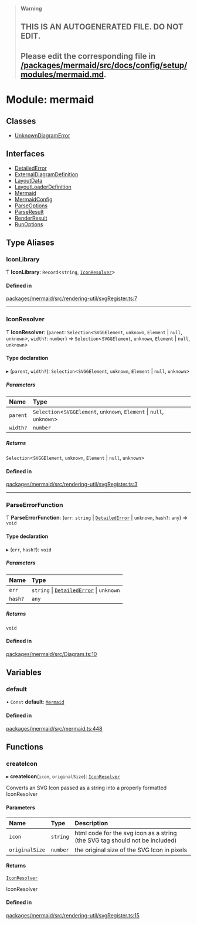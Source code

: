 > **Warning**
>
> ## THIS IS AN AUTOGENERATED FILE. DO NOT EDIT.
>
> ## Please edit the corresponding file in [/packages/mermaid/src/docs/config/setup/modules/mermaid.md](../../../../packages/mermaid/src/docs/config/setup/modules/mermaid.md).

# Module: mermaid

## Classes

- [UnknownDiagramError](../classes/mermaid.UnknownDiagramError.md)

## Interfaces

- [DetailedError](../interfaces/mermaid.DetailedError.md)
- [ExternalDiagramDefinition](../interfaces/mermaid.ExternalDiagramDefinition.md)
- [LayoutData](../interfaces/mermaid.LayoutData.md)
- [LayoutLoaderDefinition](../interfaces/mermaid.LayoutLoaderDefinition.md)
- [Mermaid](../interfaces/mermaid.Mermaid.md)
- [MermaidConfig](../interfaces/mermaid.MermaidConfig.md)
- [ParseOptions](../interfaces/mermaid.ParseOptions.md)
- [ParseResult](../interfaces/mermaid.ParseResult.md)
- [RenderResult](../interfaces/mermaid.RenderResult.md)
- [RunOptions](../interfaces/mermaid.RunOptions.md)

## Type Aliases

### IconLibrary

Ƭ **IconLibrary**: `Record`<`string`, [`IconResolver`](mermaid.md#iconresolver)>

#### Defined in

[packages/mermaid/src/rendering-util/svgRegister.ts:7](https://github.com/mermaid-js/mermaid/blob/master/packages/mermaid/src/rendering-util/svgRegister.ts#L7)

---

### IconResolver

Ƭ **IconResolver**: (`parent`: `Selection`<`SVGGElement`, `unknown`, `Element` | `null`, `unknown`>, `width?`: `number`) => `Selection`<`SVGGElement`, `unknown`, `Element` | `null`, `unknown`>

#### Type declaration

▸ (`parent`, `width?`): `Selection`<`SVGGElement`, `unknown`, `Element` | `null`, `unknown`>

##### Parameters

| Name     | Type                                                                  |
| :------- | :-------------------------------------------------------------------- |
| `parent` | `Selection`<`SVGGElement`, `unknown`, `Element` \| `null`, `unknown`> |
| `width?` | `number`                                                              |

##### Returns

`Selection`<`SVGGElement`, `unknown`, `Element` | `null`, `unknown`>

#### Defined in

[packages/mermaid/src/rendering-util/svgRegister.ts:3](https://github.com/mermaid-js/mermaid/blob/master/packages/mermaid/src/rendering-util/svgRegister.ts#L3)

---

### ParseErrorFunction

Ƭ **ParseErrorFunction**: (`err`: `string` | [`DetailedError`](../interfaces/mermaid.DetailedError.md) | `unknown`, `hash?`: `any`) => `void`

#### Type declaration

▸ (`err`, `hash?`): `void`

##### Parameters

| Name    | Type                                                                               |
| :------ | :--------------------------------------------------------------------------------- |
| `err`   | `string` \| [`DetailedError`](../interfaces/mermaid.DetailedError.md) \| `unknown` |
| `hash?` | `any`                                                                              |

##### Returns

`void`

#### Defined in

[packages/mermaid/src/Diagram.ts:10](https://github.com/mermaid-js/mermaid/blob/master/packages/mermaid/src/Diagram.ts#L10)

## Variables

### default

• `Const` **default**: [`Mermaid`](../interfaces/mermaid.Mermaid.md)

#### Defined in

[packages/mermaid/src/mermaid.ts:448](https://github.com/mermaid-js/mermaid/blob/master/packages/mermaid/src/mermaid.ts#L448)

## Functions

### createIcon

▸ **createIcon**(`icon`, `originalSize`): [`IconResolver`](mermaid.md#iconresolver)

Converts an SVG Icon passed as a string into a properly formatted IconResolver

#### Parameters

| Name           | Type     | Description                                                                 |
| :------------- | :------- | :-------------------------------------------------------------------------- |
| `icon`         | `string` | html code for the svg icon as a string (the SVG tag should not be included) |
| `originalSize` | `number` | the original size of the SVG Icon in pixels                                 |

#### Returns

[`IconResolver`](mermaid.md#iconresolver)

IconResolver

#### Defined in

[packages/mermaid/src/rendering-util/svgRegister.ts:15](https://github.com/mermaid-js/mermaid/blob/master/packages/mermaid/src/rendering-util/svgRegister.ts#L15)
